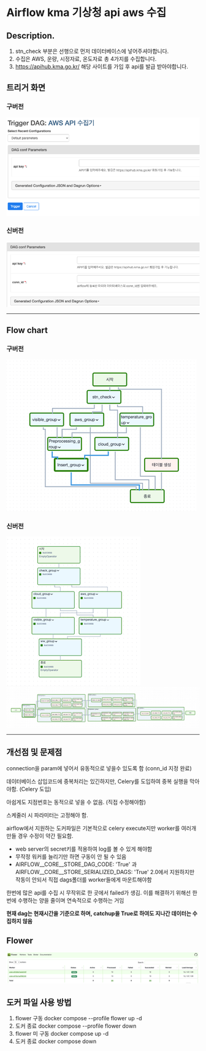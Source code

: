 # Airflow kma 기상청 api aws 수집

## Description.
1. stn_check 부분은 선행으로 먼저 데이터베이스에 넣어주셔야합니다.
2. 수집은 AWS, 운량, 시정자료, 온도자료 총 4가지를 수집합니다.
3. https://apihub.kma.go.kr/ 해당 사이트를 가입 후 api를 발급 받아야합니다.


##  트리거 화면
### 구버전
![img_1.png](img_1.png)
### 신버전
![img_5.png](img_5.png)

------

## Flow chart
### 구버전
![img.png](img.png)
### 신버전
![img_3.png](img_3.png)
![img_4.png](img_4.png)

------

## 개선점 및 문제점
connection을 param에 넣어서 유동적으로 넣을수 있도록 함 (conn_id 지정 완료)

데이터베이스 삽입코드에 중복처리는 있긴하지만, Celery를 도입하여 중복 실행을 막아야함. (Celery 도입)

아쉽게도 지점번호는 동적으로 넣을 수 없음. (직접 수정해야함)

스케줄러 시 파라미터는 고정해야 함.

airflow에서 지원하는 도커파일은 기본적으로 celery execute지만 worker를 여러개 만들 경우 수정이 약간 필요함.

- web server의 secret키를 적용하여 log를 볼 수 있게 해야함
- 무작정 워커를 늘리기만 하면 구동이 안 될 수 있음
- AIRFLOW__CORE__STORE_DAG_CODE: 'True' 과 AIRFLOW__CORE__STORE_SERIALIZED_DAGS: 'True' 2.0에서 지원하지만 작동이 안되서 직접 dags폴더를 worker들에게 마운트해야함

한번에 많은 api를 수집 시 무작위로 한 곳에서 failed가 생김. 이를 해결하기 위해선 한번에 수행하는 양을 줄이며 연속적으로 수행하는 거임


**현재 dag는 현재시간을 기준으로 하며, catchup을 True로 하여도 지나간 데이터는 수집하지 않음**


## Flower
![img_2.png](img_2.png)

## 도커 파일 사용 방법
1. flower 구동
docker compose --profile flower up -d
2. 도커 종료
docker compose --profile flower down
3. flower 미 구동
docker compose up -d
2. 도커 종료
docker compose down
